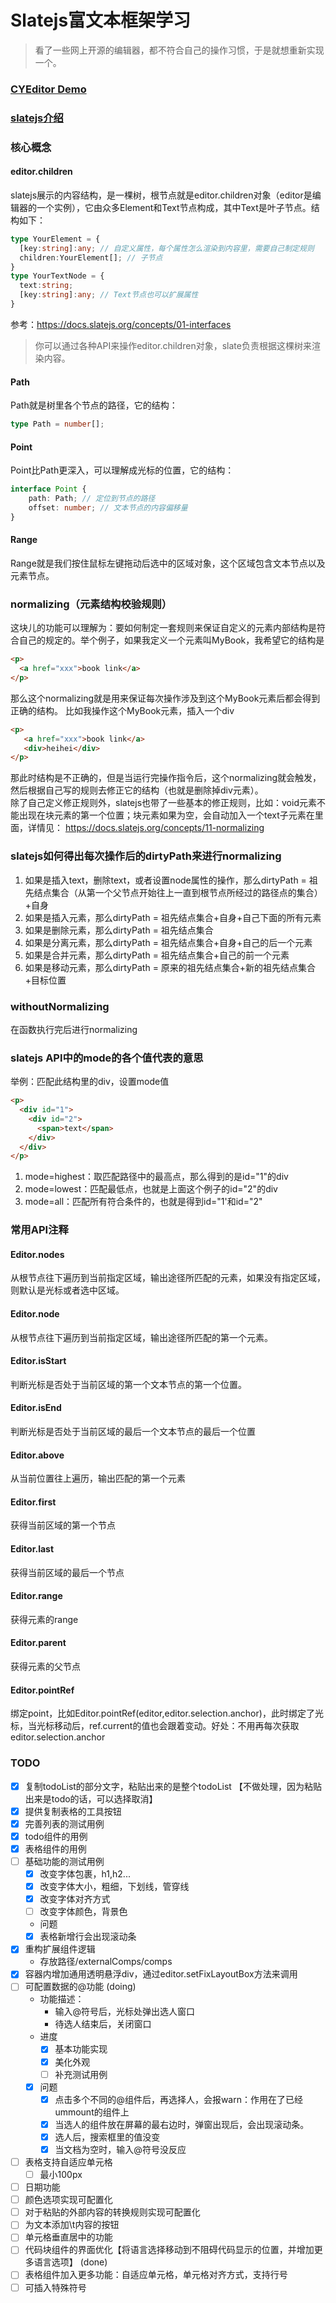 # Slatejs富文本框架学习
> 看了一些网上开源的编辑器，都不符合自己的操作习惯，于是就想重新实现一个。

### [CYEditor Demo](https://xiongcaihu.github.io/cyEditorDeploy/)

### [slatejs介绍](https://docs.slatejs.org/)

### 核心概念
#### editor.children
slatejs展示的内容结构，是一棵树，根节点就是editor.children对象（editor是编辑器的一个实例），它由众多Element和Text节点构成，其中Text是叶子节点。结构如下：
``` typescript
type YourElement = {
  [key:string]:any; // 自定义属性，每个属性怎么渲染到内容里，需要自己制定规则
  children:YourElement[]; // 子节点
}
type YourTextNode = {
  text:string;
  [key:string]:any; // Text节点也可以扩展属性
}
```
参考：https://docs.slatejs.org/concepts/01-interfaces
<br/>
> 你可以通过各种API来操作editor.children对象，slate负责根据这棵树来渲染内容。

#### Path
Path就是树里各个节点的路径，它的结构：
``` typescript
type Path = number[];
```

#### Point
Point比Path更深入，可以理解成光标的位置，它的结构：
``` typescript
interface Point {
    path: Path; // 定位到节点的路径
    offset: number; // 文本节点的内容偏移量
}
```

#### Range
Range就是我们按住鼠标左键拖动后选中的区域对象，这个区域包含文本节点以及元素节点。

### normalizing（元素结构校验规则）
这块儿的功能可以理解为：要如何制定一套规则来保证自定义的元素内部结构是符合自己的规定的。举个例子，如果我定义一个元素叫MyBook，我希望它的结构是
``` html
<p>
  <a href="xxx">book link</a>
</p>
```
那么这个normalizing就是用来保证每次操作涉及到这个MyBook元素后都会得到正确的结构。
比如我操作这个MyBook元素，插入一个div
``` html
<p>
   <a href="xxx">book link</a>
   <div>heihei</div>
</p>
```
那此时结构是不正确的，但是当运行完操作指令后，这个normalizing就会触发，然后根据自己写的规则去修正它的结构（也就是删除掉div元素）。<br/>
除了自己定义修正规则外，slatejs也带了一些基本的修正规则，比如：void元素不能出现在块元素的第一个位置；块元素如果为空，会自动加入一个text子元素在里面，详情见：
https://docs.slatejs.org/concepts/11-normalizing

### slatejs如何得出每次操作后的dirtyPath来进行normalizing
1. 如果是插入text，删除text，或者设置node属性的操作，那么dirtyPath = 祖先结点集合（从第一个父节点开始往上一直到根节点所经过的路径点的集合）+自身
2. 如果是插入元素，那么dirtyPath = 祖先结点集合+自身+自己下面的所有元素
3. 如果是删除元素，那么dirtyPath = 祖先结点集合
4. 如果是分离元素，那么dirtyPath = 祖先结点集合+自身+自己的后一个元素
5. 如果是合并元素，那么dirtyPath = 祖先结点集合+自己的前一个元素
6. 如果是移动元素，那么dirtyPath = 原来的祖先结点集合+新的祖先结点集合+目标位置

### withoutNormalizing
在函数执行完后进行normalizing
### slatejs API中的mode的各个值代表的意思
举例：匹配此结构里的div，设置mode值
``` html
<p>
  <div id="1">
    <div id="2">
      <span>text</span>
    </div>
  </div>
</p>
```
1. mode=highest：取匹配路径中的最高点，那么得到的是id="1"的div
2. mode=lowest：匹配最低点，也就是上面这个例子的id="2"的div
3. mode=all：匹配所有符合条件的，也就是得到id="1'和id="2"

### 常用API注释
#### Editor.nodes
从根节点往下遍历到当前指定区域，输出途径所匹配的元素，如果没有指定区域，则默认是光标或者选中区域。

#### Editor.node
从根节点往下遍历到当前指定区域，输出途径所匹配的第一个元素。

#### Editor.isStart
判断光标是否处于当前区域的第一个文本节点的第一个位置。

#### Editor.isEnd
判断光标是否处于当前区域的最后一个文本节点的最后一个位置

#### Editor.above
从当前位置往上遍历，输出匹配的第一个元素

#### Editor.first
获得当前区域的第一个节点

#### Editor.last
获得当前区域的最后一个节点

#### Editor.range
获得元素的range

#### Editor.parent
获得元素的父节点

#### Editor.pointRef
绑定point，比如Editor.pointRef(editor,editor.selection.anchor)，此时绑定了光标，当光标移动后，ref.current的值也会跟着变动。好处：不用再每次获取editor.selection.anchor
### TODO
- [x] 复制todoList的部分文字，粘贴出来的是整个todoList 【不做处理，因为粘贴出来是todo的话，可以选择取消】
- [x] 提供复制表格的工具按钮
- [x] 完善列表的测试用例
- [x] todo组件的用例
- [x] 表格组件的用例
- [ ] 基础功能的测试用例
  - [x] 改变字体包裹，h1,h2...
  - [x] 改变字体大小，粗细，下划线，管穿线
  - [x] 改变字体对齐方式
  - [ ] 改变字体颜色，背景色
  - 问题
  - [x] 表格新增行会出现滚动条
- [x] 重构扩展组件逻辑
  - 存放路径/externalComps/comps
- [x] 容器内增加通用透明悬浮div，通过editor.setFixLayoutBox方法来调用
- [ ] 可配置数据的@功能 (doing)
  - 功能描述：
    - 输入@符号后，光标处弹出选人窗口
    - 待选人结束后，关闭窗口
  - 进度
    - [x] 基本功能实现
    - [x] 美化外观
    - [ ] 补充测试用例
  - [x] 问题
    - [x] 点击多个不同的@组件后，再选择人，会报warn：作用在了已经ummount的组件上
    - [x] 当选人的组件放在屏幕的最右边时，弹窗出现后，会出现滚动条。
    - [x] 选人后，搜索框里的值没变
    - [x] 当文档为空时，输入@符号没反应
- [ ] 表格支持自适应单元格
  - [ ] 最小100px
- [ ] 日期功能
- [ ] 颜色选项实现可配置化
- [ ] 对于粘贴的外部内容的转换规则实现可配置化
- [ ] 为文本添加\t内容的按钮
- [ ] 单元格垂直居中的功能
- [ ] 代码块组件的界面优化【将语言选择移动到不阻碍代码显示的位置，并增加更多语言选项】 (done)
- [ ] 表格组件加入更多功能：自适应单元格，单元格对齐方式，支持行号
- [ ] 可插入特殊符号